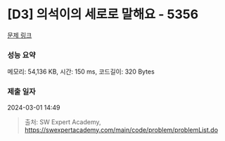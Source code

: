 # [D3] 의석이의 세로로 말해요 - 5356 

[문제 링크](https://swexpertacademy.com/main/code/problem/problemDetail.do?contestProbId=AWVWgkP6sQ0DFAUO) 

### 성능 요약

메모리: 54,136 KB, 시간: 150 ms, 코드길이: 320 Bytes

### 제출 일자

2024-03-01 14:49



> 출처: SW Expert Academy, https://swexpertacademy.com/main/code/problem/problemList.do